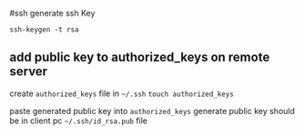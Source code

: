 #ssh
generate ssh Key

`ssh-keygen -t rsa`
## add public key to authorized_keys on remote server

create `authorized_keys` file in `~/.ssh`
`touch authorized_keys`

paste generated public key into `authorized_keys`
generate public key should be in client pc `~/.ssh/id_rsa.pub` file